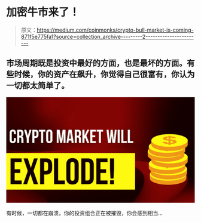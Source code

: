 # 加密牛市来了！

> 原文：<https://medium.com/coinmonks/crypto-bull-market-is-coming-871f5e775fa1?source=collection_archive---------2----------------------->

## 市场周期既是投资中最好的方面，也是最坏的方面。有些时候，你的资产在飙升，你觉得自己很富有，你认为一切都太简单了。

![](img/ec4ab1363f8f5fd0b6533d96f52c5b0c.png)

有时候，一切都在崩溃，你的投资组合正在被摧毁，你会感到相当…